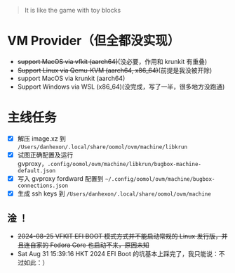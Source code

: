 > It is like the game with toy blocks

# VM Provider（但全都没实现）
- ~~support MacOS via vfkit (aarch64)~~(没必要，作用和 krunkit 有重叠)
- ~~Support Linux via Qemu-KVM (aarch64, x86_64)~~(前提是我没被开除)
- support MacOS via krunkit (aarch64)
- Support Windows via WSL (x86_64)(没完成，写了一半，很多地方没跑通)

# 主线任务
- [x] 解压 image.xz 到 `/Users/danhexon/.local/share/oomol/ovm/machine/libkrun`
- [X] 试图正确配置及运行 gvproxy，`.config/oomol/ovm/machine/libkrun/bugbox-machine-default.json`
- [X] 写入 gvproxy fordward 配置到 `~/.config/oomol/ovm/machine/bugbox-connections.json`
- [X] 生成 ssh keys 到 `/Users/danhexon/.local/share/oomol/ovm/machine`

## 淦 ！

 - ~~2024-08-25 VFKIT EFI BOOT 模式方式并不能启动常规的 Linux 发行版，并且连自家的 Fedora Core 也启动不来，原因未知~~
 - Sat Aug 31 15:39:16 HKT 2024 EFI Boot 的坑基本上踩完了，我只能说：不过如此：）